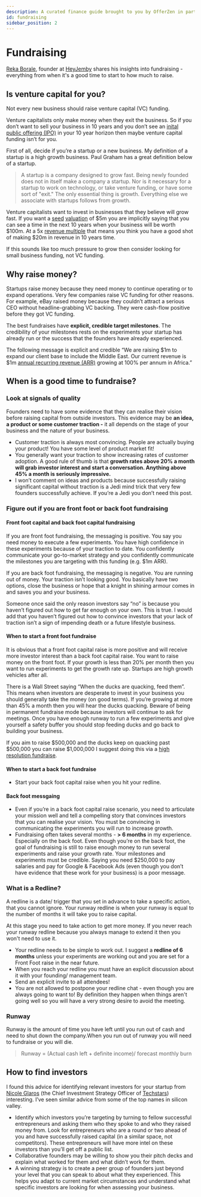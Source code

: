 ```yaml
---
description: A curated finance guide brought to you by OfferZen in partnership with Investec.
id: fundraising
sidebar_position: 2
---
```


# Fundraising

[Reka Borale](https://www.linkedin.com/in/reka-borole-69657b143/), founder at [HeyJemby](https://www.linkedin.com/company/heyjemby/) shares his insights into fundraising - everything from when it's a good time to start to how much to raise. &#x20;

## Is venture capital for you?

Not every new business should raise venture capital (VC) funding.

Venture capitalists only make money when they exit the business. So if you don’t want to sell your business in 10 years and you don’t see an [inital public offering (IPO)](https://www.developersfinance.guide/docs/glossary-intro#initial-public-offering-ipo) in your 10 year horizon then maybe venture capital funding isn’t for you.

First of all, decide if you’re a startup or a new business. My definition of a startup is a high growth business. Paul Graham has a great definition below of a startup.

> A startup is a company designed to grow fast. Being newly founded does not in itself make a company a startup. Nor is it necessary for a startup to work on technology, or take venture funding, or have some sort of "exit." The only essential thing is growth. Everything else we associate with startups follows from growth.

Venture capitalists want to invest in businesses that they believe will grow fast. If you want a [seed](https://www.developersfinance.guide/docs/glossary-intro#seed-stage) [valuation](https://www.developersfinance.guide/docs/glossary-intro#valuation) of $5m you are implicitly saying that you can see a time in the next 10 years when your business will be worth $100m. At a 5x [revenue multiple](https://www.developersfinance.guide/docs/glossary-intro#revenue-multiple) that means you think you have a good shot of making $20m in revenue in 10 years time.

If this sounds like too much pressure to grow then consider looking for small business funding, not VC funding.

## Why raise money?

Startups raise money because they need money to continue operating or to expand operations. Very few companies raise VC funding for other reasons. For example, eBay raised money because they couldn’t attract a serious CEO without headline-grabbing VC backing. They were cash-flow positive before they got VC funding.&#x20;

The best fundraises have **explicit, credible target milestones**. The credibility of your milestones rests on the experiments your startup has already run or the success that the founders have already experienced.&#x20;

The following message is explicit and credible “We are raising $1m to expand our client base to include the Middle East. Our current revenue is $1m [annual recurring revenue (ARR)](https://www.developersfinance.guide/docs/glossary-intro#annual-reccuring-revenue) growing at 100% per annum in Africa.”

## When is a good time to fundraise?&#x20;

### Look at signals of quality

Founders need to have some evidence that they can realise their vision before raising capital from outside investors. This evidence may be **an idea, a product or some customer traction -** it all depends on the stage of your business and the nature of your business.

* Customer traction is always most convincing. People are actually buying your product! You have some level of product market fit!
* You generally want your traction to show increasing rates of customer adoption. A good rule of thumb is that **growth rates above 20% a month will grab investor interest and start a conversation. Anything above 45% a month is seriously impressive.**
* I won’t comment on ideas and products because successfully raising significant capital without traction is a Jedi mind trick that very few founders successfully achieve. If you’re a Jedi you don’t need this post.

### Figure out if you are front foot or back foot fundraising

#### Front foot capital and back foot capital fundraising

If you are front foot fundraising, the messaging is positive. You say you need money to execute a few experiments. You have high confidence in these experiments because of your traction to date.  You confidently communicate your go-to-market strategy and you confidently communicate the milestones you are targeting with this funding (e.g. $1m ARR).

If you are back foot fundraising, the messaging is negative. You are running out of money. Your traction isn’t looking good. You basically have two options, close the business or hope that a knight in shining armour comes in and saves you and your business.

Someone once said the only reason investors say “no” is because you haven’t figured out how to get far enough on your own. This is true. I would add that you haven’t figured out how to convince investors that your lack of traction isn’t a sign of impending death or a future lifestyle business.

#### When to start a front foot fundraise

It is obvious that a front foot capital raise is more positive and will receive more investor interest than a back foot capital raise. You want to raise money on the front foot. If your growth is less than 20% per month then you want to run experiments to get the growth rate up. Startups are high growth vehicles after all.

There is a Wall Street saying “When the ducks are quacking, feed them”. This means when investors are desperate to invest in your business you should generally take the money (on good terms). If you’re growing at more than 45% a month then you will hear the ducks quacking. Beware of being in permanent fundraise mode because investors will continue to ask for meetings. Once you have enough runway to run a few experiments and give yourself a safety buffer you should stop feeding ducks and go back to building your business.

If you aim to raise $500,000 and the ducks keep on quacking past $500,000 you can raise $1,000,000 I suggest doing this via a [high resolution fundraise](http://www.paulgraham.com/hiresfund.html).

#### When to start a back foot fundraise

* Start your back foot capital raise when you hit your redline.

#### Back foot messgaing

* Even if you’re in a back foot capital raise scenario, you need to articulate your mission well and tell a compelling story that convinces investors that you can realise your vision. You must be convincing in communicating the experiments you will run to increase growth.
* Fundraising often takes several months - **> 6 months** in my experience. Especially on the back foot. Even though you’re on the back foot, the goal of fundraising is still to raise enough money to run several experiments and raise your growth rate. Your milestones and experiments must be credible. Saying you need $250,000 to pay salaries and pay for Google & Facebook Ads (even though you don’t have evidence that these work for your business) is a poor message.

### What is a Redline?

A redline is a date/ trigger that you set in advance to take a specific action, that you cannot ignore. Your runway redline is when your runway is equal to the number of months it will take you to raise capital.&#x20;

At this stage you need to take action to get more money. If you never reach your runway redline because you always manage to extend it then you won't need to use it.

* Your redline needs to be simple to work out. I suggest a **redline of 6 months** unless your experiments are working out and you are set for a Front Foot raise in the near future.
* When you reach your redline you must have an explicit discussion about it with your founding/ management team.
* Send an explicit invite to all attendees!
* You are not allowed to postpone your redline chat - even though you are always going to want to! By definition they happen when things aren't going well so you will have a very strong desire to avoid the meeting.

### Runway

Runway is the amount of time you have left until you run out of cash and need to shut down the company.When you run out of runway you will need to fundraise or you will die.

> Runway = (Actual cash left + definite income)/ forecast monthly burn

## How to find investors

I found this advice for identifying relevant investors for your startup from [Nicole Glaros](https://twitter.com/nglaros?lang=en) (the Chief Investment Strategy Officer of [Techstars](https://www.techstars.com)) interesting. I’ve seen similar advice from some of the top names in silicon valley.

* Identify which investors you’re targeting by turning to fellow successful entrepreneurs and asking them who they spoke to and who they raised money from. Look for entrepreneurs who are a round or two ahead of you and have successfully raised capital (in a similar space, not competitors). These entrepreneurs will have more intel on these investors than you’ll get off a public list.
* Collaborative founders may be willing to show you their pitch decks and explain what worked for them and what didn’t work for them.
* A winning strategy is to create a peer group of founders just beyond your level that you can speak to about what they experienced. This helps you adapt to current market circumstances and understand what specific investors are looking for when assessing your business.

&#x20;


